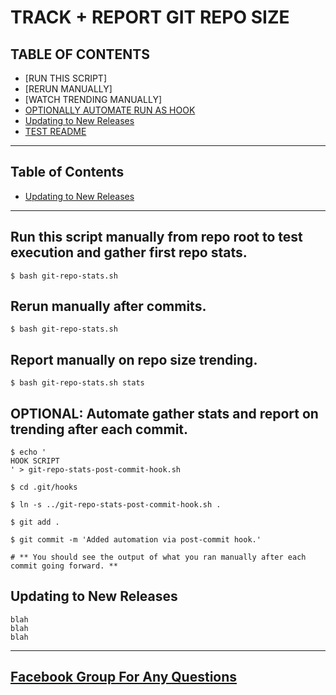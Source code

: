 # TRACK + REPORT GIT REPO SIZE

## TABLE OF CONTENTS

- [RUN THIS SCRIPT]
- [RERUN MANUALLY]
- [WATCH TRENDING MANUALLY]
- [OPTIONALLY AUTOMATE RUN AS HOOK](#optional:-automate)
- [Updating to New Releases](#updating-to-new-releases)
- [TEST README](README-grom.md)
---

## Table of Contents

- [Updating to New Releases](#updating-to-new-releases)

---

## Run this script manually from repo root to test execution and gather first repo stats.

```
$ bash git-repo-stats.sh
```

## Rerun manually after commits.

```
$ bash git-repo-stats.sh
```

## Report manually on repo size trending.

```
$ bash git-repo-stats.sh stats
```


## OPTIONAL: Automate gather stats and report on trending after each commit.

```
$ echo '
HOOK SCRIPT
' > git-repo-stats-post-commit-hook.sh

$ cd .git/hooks

$ ln -s ../git-repo-stats-post-commit-hook.sh .

$ git add .

$ git commit -m 'Added automation via post-commit hook.'

# ** You should see the output of what you ran manually after each commit going forward. **

```

## Updating to New Releases
```
blah
blah
blah
```
---

## [Facebook Group For Any Questions](https://www.facebook.com/groups/BigDataProcessing/)


